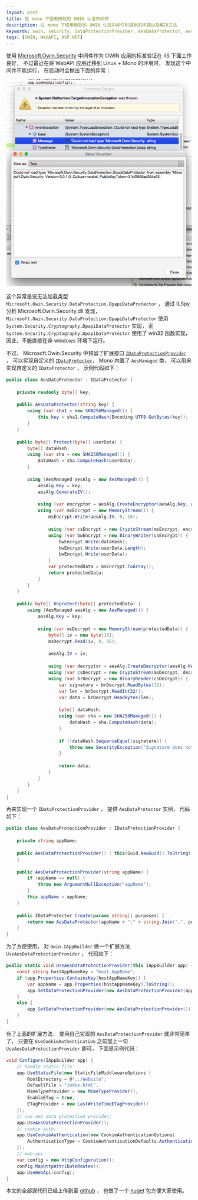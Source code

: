 ```yaml
---
layout: post
title: 在 mono 下使用微软的 OWIN 认证中间件
description: 在 mono 下使用微软的 OWIN 认证中间件时遇到的问题以及解决方法
keywords: owin, security, DataProtectionProvider, AesDataProtector, aes
tags: [OWIN, WebAPI, ASP.NET]
---
```


使用 [Microsoft.Owin.Security][1] 中间件作为 OWIN 应用的标准验证在 IIS 下面工作良好， 不过最近在将 WebAPI 应用迁移到 Linux + Mono 的环境时， 发现这个中间件不能运行， 在启动时会抛出下面的异常：

![can-not-load-dpapi-data-protector](/assets/post-images/can-not-load-dpapi-data-protector.png)

这个异常是说无法加载类型 `Microsoft.Owin.Security.DataProtection.DpapiDataProtector` ， 通过 ILSpy 分析 Microsoft.Owin.Security.dll 发现， `Microsoft.Owin.Security.DataProtection.DpapiDataProtector` 使用 `System.Security.Cryptography.DpapiDataProtector` 实现， 而 `System.Security.Cryptography.DpapiDataProtector` 使用了 win32 函数实现， 因此，不能直接在非 windows 环境下运行。

不过， Microsoft.Owin.Security 中预留了扩展接口 [`IDataProtectionProvider`][2] ， 可以实现自定义的 [`IDataProtector`][3]， Mono 内置了 `AesManaged` 类， 可以用来实现自定义的 `IDataProtector` ， 示例代码如下：

```c#
public class AesDataProtector : IDataProtector {

    private readonly byte[] key;

    public AesDataProtector(string key) {
        using (var sha1 = new SHA256Managed()) {
            this.key = sha1.ComputeHash(Encoding.UTF8.GetBytes(key));
        }
    }

    public byte[] Protect(byte[] userData) {
        byte[] dataHash;
        using (var sha = new SHA256Managed()) {
            dataHash = sha.ComputeHash(userData);
        }

        using (AesManaged aesAlg = new AesManaged()) {
            aesAlg.Key = key;
            aesAlg.GenerateIV();

            using (var encryptor = aesAlg.CreateEncryptor(aesAlg.Key, aesAlg.IV))
            using (var msEncrypt = new MemoryStream()) {
                msEncrypt.Write(aesAlg.IV, 0, 16);

                using (var csEncrypt = new CryptoStream(msEncrypt, encryptor, CryptoStreamMode.Write))
                using (var bwEncrypt = new BinaryWriter(csEncrypt)) {
                    bwEncrypt.Write(dataHash);
                    bwEncrypt.Write(userData.Length);
                    bwEncrypt.Write(userData);
                }
                var protectedData = msEncrypt.ToArray();
                return protectedData;
            }
        }
    }

    public byte[] Unprotect(byte[] protectedData) {
        using (AesManaged aesAlg = new AesManaged()) {
            aesAlg.Key = key;

            using (var msDecrypt = new MemoryStream(protectedData)) {
                byte[] iv = new byte[16];
                msDecrypt.Read(iv, 0, 16);

                aesAlg.IV = iv;

                using (var decryptor = aesAlg.CreateDecryptor(aesAlg.Key, aesAlg.IV))
                using (var csDecrypt = new CryptoStream(msDecrypt, decryptor, CryptoStreamMode.Read))
                using (var brDecrypt = new BinaryReader(csDecrypt)) {
                    var signature = brDecrypt.ReadBytes(32);
                    var len = brDecrypt.ReadInt32();
                    var data = brDecrypt.ReadBytes(len);

                    byte[] dataHash;
                    using (var sha = new SHA256Managed()) {
                        dataHash = sha.ComputeHash(data);
                    }

                    if (!dataHash.SequenceEqual(signature)) {
                        throw new SecurityException("Signature does not match the computed hash");
                    }

                    return data;
                }
            }
        }
    }
}
```

再来实现一个 `IDataProtectionProvider` ， 提供 `AesDataProtector` 实例， 代码如下：

```c#
public class AesDataProtectionProvider : IDataProtectionProvider {

    private string appName;

    public AesDataProtectionProvider() : this(Guid.NewGuid().ToString()) {
    }

    public AesDataProtectionProvider(string appName) {
        if (appName == null) {
            throw new ArgumentNullException("appName");
        }
        this.appName = appName;
    }

    public IDataProtector Create(params string[] purposes) {
        return new AesDataProtector(appName + ":" + string.Join(",", purposes));
    }
}
```

为了方便使用， 对 `Owin.IAppBuilder` 做一个扩展方法 `UseAesDataProtectionProvider` ， 代码如下：

```c#
public static void UseAesDataProtectionProvider(this IAppBuilder app) {
    const string hostAppNameKey = "host.AppName";
    if (app.Properties.ContainsKey(hostAppNameKey)) {
        var appName = app.Properties[hostAppNameKey].ToString();
        app.SetDataProtectionProvider(new AesDataProtectionProvider(appName));
    }
    else {
        app.SetDataProtectionProvider(new AesDataProtectionProvider());
    }
}
```

有了上面的扩展方法， 使用自己实现的 `AesDataProtectionProvider` 就非常简单了， 只要在 `UseCookieAuthentication` 之前加上一句 `UseAesDataProtectionProvider` 即可， 下面是示例代码：

```c#
void Configure(IAppBuilder app) {
    // handle static file
    app.UseStaticFile(new StaticFileMiddlewareOptions {
        RootDirectory = @"../Website",
        DefaultFile = "index.html",
        MimeTypeProvider = new MimeTypeProvider(),
        EnableETag = true,
        ETagProvider = new LastWriteTimeETagProvider()
    });
    // use aes data protection provider;
    app.UseAesDataProtectionProvider();
    // cookie auth;
    app.UseCookieAuthentication(new CookieAuthenticationOptions{
        AuthenticationType = CookieAuthenticationDefaults.AuthenticationType
    });
    // web-api
    var config = new HttpConfiguration();
    config.MapHttpAttributeRoutes();
    app.UseWebApi(config);
}
```

本文的全部源代码已经上传到至 [github][4] ， 也做了一个 [nuget][5] 包方便大家使用。

[1]: https://www.nuget.org/packages/Microsoft.Owin.Security/
[2]: https://msdn.microsoft.com/en-us/library/microsoft.owin.security.dataprotection.idataprotectionprovider(v=vs.113).aspx
[3]: https://msdn.microsoft.com/en-us/library/microsoft.owin.security.dataprotection.idataprotector(v=vs.113).aspx
[4]: https://github.com/beginor/Beginor.Owin.Security.Aes
[5]: https://www.nuget.org/packages/Beginor.Owin.Security.Aes/